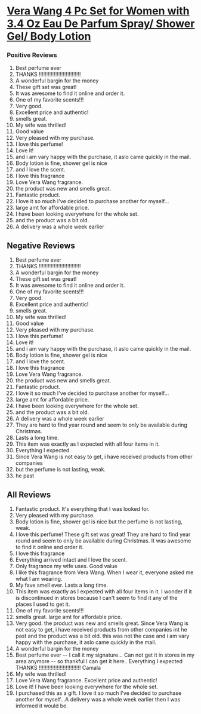 # [Vera Wang 4 Pc Set for Women with 3.4 Oz Eau De Parfum Spray/ Shower Gel/ Body Lotion](https://products.checkmycream.com/products/Vera-Wang-4-Pc-Set-for-Women-with-3.4-Oz-Eau-De-Parfum-Spray-Shower-Gel-Body-Lotion.html)

### Positive Reviews

<ol>
      <li>Best perfume ever</li>
      <li>THANKS !!!!!!!!!!!!!!!!!!!!!!!!!!!!  </li>
      <li>A wonderful bargin for the money</li>
      <li>These gift set was great!</li>
      <li>It was awesome to find it online and order it.</li>
      <li>One of my favorite scents!!!</li>
      <li>Very good.  </li>
      <li>Excellent price and authentic!</li>
      <li>smells great.</li>
      <li>My wife was thrilled!</li>
      <li>Good value</li>
      <li>Very pleased with my purchase.</li>
      <li>I love this perfume!</li>
      <li>Love it!</li>
      <li>and i am vary happy with the purchase, it aslo came quickly in the mail.</li>
      <li>Body lotion is fine, shower gel is nice</li>
      <li>and I love the scent.</li>
      <li>I love this fragrance</li>
      <li>Love Vera Wang fragrance.</li>
      <li>the product was new and smells great.  </li>
      <li>Fantastic product.  </li>
      <li>I love it so much I&#x27;ve decided to purchase another for myself...</li>
      <li>large amt for affordable price.</li>
      <li>I have been looking everywhere for the whole set.</li>
      <li>and the product was a bit old.  </li>
      <li>A delivery was a whole week earlier</li>
</ol>


<h2>Negative Reviews</h2>
<ol>
<li> Best perfume ever</li>
<li> THANKS !!!!!!!!!!!!!!!!!!!!!!!!!!!!  </li>
<li> A wonderful bargin for the money</li>
<li> These gift set was great!</li>
<li> It was awesome to find it online and order it.</li>
<li> One of my favorite scents!!!</li>
<li> Very good.  </li>
<li> Excellent price and authentic!</li>
<li> smells great.</li>
<li> My wife was thrilled!</li>
<li> Good value</li>
<li> Very pleased with my purchase.</li>
<li> I love this perfume!</li>
<li> Love it!</li>
<li> and i am vary happy with the purchase, it aslo came quickly in the mail.</li>
<li> Body lotion is fine, shower gel is nice</li>
<li> and I love the scent.</li>
<li> I love this fragrance</li>
<li> Love Vera Wang fragrance.</li>
<li> the product was new and smells great.  </li>
<li> Fantastic product.  </li>
<li> I love it so much I&#x27;ve decided to purchase another for myself...</li>
<li> large amt for affordable price.</li>
<li> I have been looking everywhere for the whole set.</li>
<li> and the product was a bit old.  </li>
<li> A delivery was a whole week earlier</li>
<li> They are hard to find year round and seem to only be available during Christmas.</li>
<li> Lasts a long time.</li>
<li> This item was exactly as I expected with all four items in it.</li>
<li> Everything I expected  </li>
<li> Since Vera Wang is not easy to get, i have received products from other companies</li>
<li> but  the perfume is not lasting, weak.</li>
<li> he past</li>
</ol>

<h2>All Reviews</h2>

<ol>
    <li> Fantastic product.  It&#x27;s everything that I was looked for.</li>
    <li> Very pleased with my purchase.</li>
    <li> Body lotion is fine, shower gel is nice but  the perfume is not lasting, weak.</li>
    <li> I love this perfume! These gift set was great! They are hard to find year round and seem to only be available during Christmas. It was awesome to find it online and order it.</li>
    <li> I love this fragrance</li>
    <li> Everything arrived intact and I love the scent.</li>
    <li> Only fragrance  my wife uses. Good value</li>
    <li> I like this fragrance from Vera Wang. When I wear it, everyone asked me what I am wearing.</li>
    <li> My fave smell ever. Lasts a long time.</li>
    <li> This item was exactly as I expected with all four items in it. I wonder if it is discontinued in stores because I can&#x27;t seem to find it any of the places I used to get it.</li>
    <li> One of my favorite scents!!!</li>
    <li> smells great. large amt for affordable price.</li>
    <li> Very good.  the product was new and smells great.  Since Vera Wang is not easy to get, i have received products from other companies int he past and the product was a bit old.  this was not the case and i am vary happy with the purchase, it aslo came quickly in the mail.</li>
    <li> A wonderful bargin for the money</li>
    <li> Best perfume ever -- I call it my signature... Can not get it in stores in my area anymore -- so thankful I can get it here.. Everything I expected  THANKS !!!!!!!!!!!!!!!!!!!!!!!!!!!!  Camala</li>
    <li> My wife was thrilled!</li>
    <li> Love Vera Wang fragrance. Excellent price and authentic!</li>
    <li> Love it! I have been looking everywhere for the whole set.</li>
    <li> I purchased this as a gift. I love it so much I&#x27;ve decided to purchase another for myself...A delivery was a whole week earlier then I was informed it would be.</li>
</ol>




